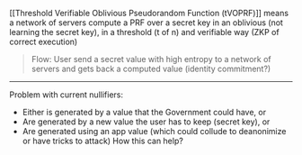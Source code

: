 [[Threshold Verifiable Oblivious Pseudorandom Function (tVOPRF)]] means a network of servers compute a PRF over a secret key in an oblivious (not learning the secret key), in a threshold (t of n) and verifiable way (ZKP of correct execution)

> Flow: User send a secret value with high entropy to a network of servers and gets back a computed value (identity commitment?)
----

Problem with current nullifiers:
- Either is generated by a value that the Government could have, or
- Are generated by a new value the user has to keep (secret key), or
- Are generated using an app value (which could collude to deanonimize or have tricks to attack)
How this can help?

